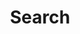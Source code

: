 ---
title: "Search"
slug: "search"
layout: "search"
outputs:
    - html
    - json
menu:
    main:
        weight: 0
        params: 
            icon: search
---